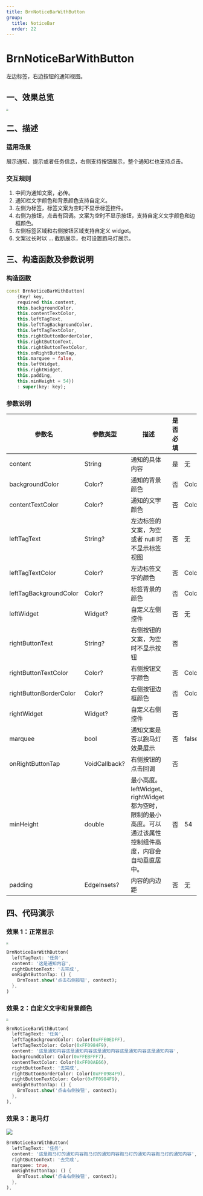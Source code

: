 ```yaml
---
title: BrnNoticeBarWithButton
group:
  title: NoticeBar
  order: 22
---
```


# BrnNoticeBarWithButton

左边标签，右边按钮的通知视图。

## 一、效果总览

<img src="./img/BrnNoticeBarWithButtonIntro.png" style="zoom:33%;" />

## 二、描述

### 适用场景

展示通知、提示或者任务信息，右侧支持按钮展示，整个通知栏也支持点击。

### 交互规则

1. 中间为通知文案，必传。
2. 通知栏文字颜色和背景颜色支持自定义。
3. 左侧为标签，标签文案为空时不显示标签控件。
4. 右侧为按钮，点击有回调。文案为空时不显示按钮，支持自定义文字颜色和边框颜色。
5. 左侧标签区域和右侧按钮区域支持自定义 widget。
6. 文案过长时以 ... 截断展示，也可设置跑马灯展示。

## 三、构造函数及参数说明

### 构造函数

```dart
const BrnNoticeBarWithButton(
    {Key? key,
    required this.content,
    this.backgroundColor,
    this.contentTextColor,
    this.leftTagText,
    this.leftTagBackgroundColor,
    this.leftTagTextColor,
    this.rightButtonBorderColor,
    this.rightButtonText,
    this.rightButtonTextColor,
    this.onRightButtonTap,
    this.marquee = false,
    this.leftWidget,
    this.rightWidget,
    this.padding,
    this.minHeight = 54})
    : super(key: key);
```

### 参数说明

| 参数名                 | 参数类型      | 描述                                                         | 是否必填 | 默认值            |
| ---------------------- | ------------- | ------------------------------------------------------------ | -------- | ----------------- |
| content                | String        | 通知的具体内容                                               | 是       | 无                |
| backgroundColor        | Color?        | 通知的背景颜色                                               | 否       | Color(0x14FA5741) |
| contentTextColor       | Color?        | 通知的文字颜色                                               | 否       | Color(0xFF333333) |
| leftTagText            | String?       | 左边标签的文案，为空或者 null 时不显示标签视图               | 否       | 无                |
| leftTagTextColor       | Color?        | 左边标签文字的颜色                                           | 否       | Colors.white      |
| leftTagBackgroundColor | Color?        | 标签背景的颜色                                               | 否       | Color(0xFFFA5741) |
| leftWidget             | Widget?       | 自定义左侧控件                                               | 否       | 无                |
| rightButtonText        | String?       | 右侧按钮的文案，为空时不显示按钮                             | 否       |                   |
| rightButtonTextColor   | Color?        | 右侧按钮文字颜色                                             | 否       | Color(0xFFFA5741) |
| rightButtonBorderColor | Color?        | 右侧按钮边框颜色                                             | 否       | Color(0xFFFA5741) |
| rightWidget            | Widget?       | 自定义右侧控件                                               | 否       |                   |
| marquee                | bool          | 通知文案是否以跑马灯效果展示                                 | 否       | false             |
| onRightButtonTap       | VoidCallback? | 右侧按钮的点击回调                                           | 否       |                   |
| minHeight              | double        | 最小高度。leftWidget、rightWidget 都为空时，限制的最小高度。可以通过该属性控制组件高度，内容会自动垂直居中。 | 否       | 54                |
| padding                | EdgeInsets?   | 内容的内边距                                                 | 否       | 无                |

## 四、代码演示

### 效果 1：正常显示

<img src="./img/BrnNoticeBarWithButtonDemo1.png" style="zoom:33%;" />

```dart
BrnNoticeBarWithButton(
  leftTagText: '任务',
  content: '这是通知内容',
  rightButtonText: '去完成',
  onRightButtonTap: () {
    BrnToast.show('点击右侧按钮', context);
  },
)
```

### 效果 2：自定义文字和背景颜色

<img src="./img/BrnNoticeBarWithButtonDemo2.png" style="zoom:33%;" />

```dart
BrnNoticeBarWithButton(
  leftTagText: '任务',
  leftTagBackgroundColor: Color(0xFFE0EDFF),
  leftTagTextColor: Color(0xFF0984F9),
  content: '这是通知内容这是通知内容这是通知内容这是通知内容这是通知内容',
  backgroundColor: Color(0xFFEBFFF7),
  contentTextColor: Color(0xFF00AE66),
  rightButtonText: '去完成',
  rightButtonBorderColor: Color(0xFF0984F9),
  rightButtonTextColor: Color(0xFF0984F9),
  onRightButtonTap: () {
    BrnToast.show('点击右侧按钮', context);
  },
),
```

### 效果 3：跑马灯

![](./img/BrnNoticeBarWithButtonDemo3.gif)

```dart
BrnNoticeBarWithButton(
  leftTagText: '任务',
  content: '这是跑马灯的通知内容跑马灯的通知内容跑马灯的通知内容跑马灯的通知内容',
  rightButtonText: '去完成',
  marquee: true,
  onRightButtonTap: () {
    BrnToast.show('点击右侧按钮', context);
  },
),
```
